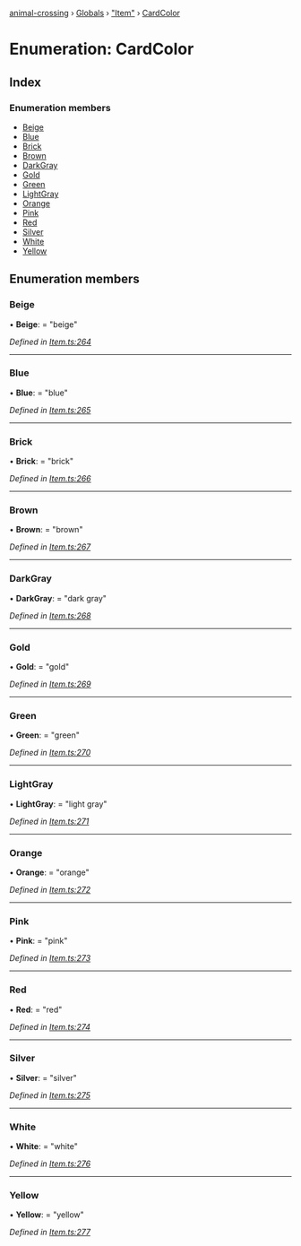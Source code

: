[animal-crossing](../README.md) › [Globals](../globals.md) › ["Item"](../modules/_item_.md) › [CardColor](_item_.cardcolor.md)

# Enumeration: CardColor

## Index

### Enumeration members

* [Beige](_item_.cardcolor.md#beige)
* [Blue](_item_.cardcolor.md#blue)
* [Brick](_item_.cardcolor.md#brick)
* [Brown](_item_.cardcolor.md#brown)
* [DarkGray](_item_.cardcolor.md#darkgray)
* [Gold](_item_.cardcolor.md#gold)
* [Green](_item_.cardcolor.md#green)
* [LightGray](_item_.cardcolor.md#lightgray)
* [Orange](_item_.cardcolor.md#orange)
* [Pink](_item_.cardcolor.md#pink)
* [Red](_item_.cardcolor.md#red)
* [Silver](_item_.cardcolor.md#silver)
* [White](_item_.cardcolor.md#white)
* [Yellow](_item_.cardcolor.md#yellow)

## Enumeration members

###  Beige

• **Beige**: = "beige"

*Defined in [Item.ts:264](https://github.com/Norviah/animal-crossing/blob/4ad5c16/module/types/Item.ts#L264)*

___

###  Blue

• **Blue**: = "blue"

*Defined in [Item.ts:265](https://github.com/Norviah/animal-crossing/blob/4ad5c16/module/types/Item.ts#L265)*

___

###  Brick

• **Brick**: = "brick"

*Defined in [Item.ts:266](https://github.com/Norviah/animal-crossing/blob/4ad5c16/module/types/Item.ts#L266)*

___

###  Brown

• **Brown**: = "brown"

*Defined in [Item.ts:267](https://github.com/Norviah/animal-crossing/blob/4ad5c16/module/types/Item.ts#L267)*

___

###  DarkGray

• **DarkGray**: = "dark gray"

*Defined in [Item.ts:268](https://github.com/Norviah/animal-crossing/blob/4ad5c16/module/types/Item.ts#L268)*

___

###  Gold

• **Gold**: = "gold"

*Defined in [Item.ts:269](https://github.com/Norviah/animal-crossing/blob/4ad5c16/module/types/Item.ts#L269)*

___

###  Green

• **Green**: = "green"

*Defined in [Item.ts:270](https://github.com/Norviah/animal-crossing/blob/4ad5c16/module/types/Item.ts#L270)*

___

###  LightGray

• **LightGray**: = "light gray"

*Defined in [Item.ts:271](https://github.com/Norviah/animal-crossing/blob/4ad5c16/module/types/Item.ts#L271)*

___

###  Orange

• **Orange**: = "orange"

*Defined in [Item.ts:272](https://github.com/Norviah/animal-crossing/blob/4ad5c16/module/types/Item.ts#L272)*

___

###  Pink

• **Pink**: = "pink"

*Defined in [Item.ts:273](https://github.com/Norviah/animal-crossing/blob/4ad5c16/module/types/Item.ts#L273)*

___

###  Red

• **Red**: = "red"

*Defined in [Item.ts:274](https://github.com/Norviah/animal-crossing/blob/4ad5c16/module/types/Item.ts#L274)*

___

###  Silver

• **Silver**: = "silver"

*Defined in [Item.ts:275](https://github.com/Norviah/animal-crossing/blob/4ad5c16/module/types/Item.ts#L275)*

___

###  White

• **White**: = "white"

*Defined in [Item.ts:276](https://github.com/Norviah/animal-crossing/blob/4ad5c16/module/types/Item.ts#L276)*

___

###  Yellow

• **Yellow**: = "yellow"

*Defined in [Item.ts:277](https://github.com/Norviah/animal-crossing/blob/4ad5c16/module/types/Item.ts#L277)*

